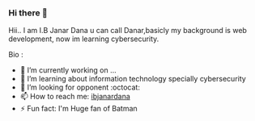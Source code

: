 ### Hi there 👋


Hii.. I am I.B Janar Dana u can call Danar,basicly my background is web development, now im learning cybersecurity.

Bio :

- 🔭 I’m currently working on ...
- 🌱 I’m learning about information technology specially cybersecurity
- :8ball: I’m looking for opponent :octocat:
- 📫 How to reach me: [ibjanardana](https://instagram.com/ibijidi)
- ⚡ Fun fact: I'm Huge fan of Batman 
